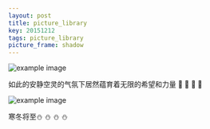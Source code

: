 ```yaml
---
layout: post
title: picture_library
key: 20151212
tags: picture_library
picture_frame: shadow
---
```


<!--more-->

![example image](https://pic4.zhimg.com/138402c7eaa294df3ec8b4f9dbbe8257_r.jpg "An exemplary image")

如此的安静空灵的气氛下居然蕴育着无限的希望和力量 :facepunch: :facepunch: :facepunch: :facepunch:


![example image](https://pic1.zhimg.com/41004d4d6805486406fc3cc2e6d91be0_r.jpg "An exemplary image")

寒冬将至:snowman: :snowman: :snowman: :snowman: